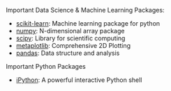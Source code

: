 Important Data Science & Machine Learning Packages:
* [scikit-learn](http://scikit-learn.org/stable/): Machine learning package for python
* [numpy](https://docs.scipy.org/doc/numpy/index.html): N-dimensional array package
* [scipy](https://scipy.org/scipylib/index.html): Library for scientific computing
* [metaplotlib](http://matplotlib.org/): Comprehensive 2D Plotting
* [pandas](http://pandas.pydata.org/): Data structure and analysis


Important Python Packages
* [iPython](http://ipython.readthedocs.io/en/stable/): A powerful interactive Python shell
